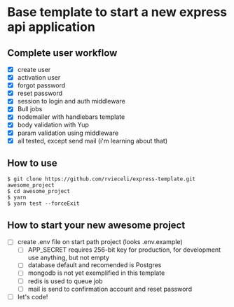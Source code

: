 # Base template to start a new express api application  

## Complete user workflow
 - [x] create user
 - [x] activation user
 - [x] forgot password
 - [x] reset password
 - [x] session to login and auth middleware
 - [x] Bull jobs
 - [x] nodemailer with handlebars template
 - [x] body validation with Yup
 - [x] param validation using middleware
 - [x] all tested, except send mail (i'm learning about that)
 
## How to use
 
```
$ git clone https://github.com/rvieceli/express-template.git awesome_project
$ cd awesome_project
$ yarn
$ yarn test --forceExit
```

## How to start your new awesome project

 - [ ] create .env file on start path project (looks .env.example)
   - [ ] APP_SECRET requires 256-bit key for production, for development use anything, but not empty
   - [ ] database default and recomended is Postgres
   - [ ] mongodb is not yet exemplified in this template
   - [ ] redis is used to queue job
   - [ ] mail is send to confirmation account and reset password
   
 - [ ] let's code!
